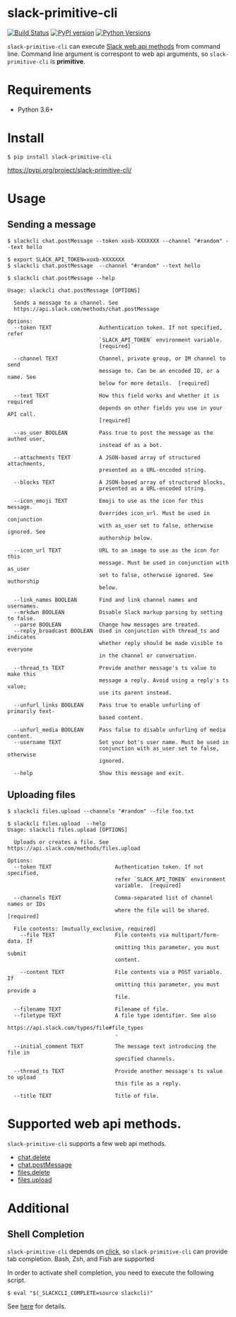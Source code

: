 # slack-primitive-cli
[![Build Status](https://travis-ci.org/yuji38kwmt/slack-primitive-cli.svg?branch=master)](https://travis-ci.org/yuji38kwmt/slack-primitive-cli)
[![PyPI version](https://badge.fury.io/py/slack-primitive-cli.svg)](https://badge.fury.io/py/slack-primitive-cli)
[![Python Versions](https://img.shields.io/pypi/pyversions/slack-primitive-cli.svg)](https://pypi.org/project/slack-primitive-cli/)

`slack-primitive-cli` can execute [Slack web api methods](https://api.slack.com/methods) from command line.
Command line argument is correspont to web api arguments, so `slack-primitive-cli` is **primitive**.


# Requirements
* Python 3.6+

# Install

```
$ pip install slack-primitive-cli
```

https://pypi.org/project/slack-primitive-cli/


# Usage

## Sending a message

```
$ slackcli chat.postMessage --token xoxb-XXXXXXX --channel "#random" --text hello

$ export SLACK_API_TOKEN=xoxb-XXXXXXX
$ slackcli chat.postMessage  --channel "#random" --text hello
```


```
$ slackcli chat.postMessage --help

Usage: slackcli chat.postMessage [OPTIONS]

  Sends a message to a channel. See
  https://api.slack.com/methods/chat.postMessage

Options:
  --token TEXT               Authentication token. If not specified, refer
                             `SLACK_API_TOKEN` environment variable.
                             [required]

  --channel TEXT             Channel, private group, or IM channel to send
                             message to. Can be an encoded ID, or a name. See
                             below for more details.  [required]

  --text TEXT                How this field works and whether it is required
                             depends on other fields you use in your API call.
                             [required]

  --as_user BOOLEAN          Pass true to post the message as the authed user,
                             instead of as a bot.

  --attachments TEXT         A JSON-based array of structured attachments,
                             presented as a URL-encoded string.

  --blocks TEXT              A JSON-based array of structured blocks,
                             presented as a URL-encoded string.

  --icon_emoji TEXT          Emoji to use as the icon for this message.
                             Overrides icon_url. Must be used in conjunction
                             with as_user set to false, otherwise ignored. See
                             authorship below.

  --icon_url TEXT            URL to an image to use as the icon for this
                             message. Must be used in conjunction with as_user
                             set to false, otherwise ignored. See authorship
                             below.

  --link_names BOOLEAN       Find and link channel names and usernames.
  --mrkdwn BOOLEAN           Disable Slack markup parsing by setting to false.
  --parse BOOLEAN            Change how messages are treated.
  --reply_broadcast BOOLEAN  Used in conjunction with thread_ts and indicates
                             whether reply should be made visible to everyone
                             in the channel or conversation.

  --thread_ts TEXT           Provide another message's ts value to make this
                             message a reply. Avoid using a reply's ts value;
                             use its parent instead.

  --unfurl_links BOOLEAN     Pass true to enable unfurling of primarily text-
                             based content.

  --unfurl_media BOOLEAN     Pass false to disable unfurling of media content.
  --username TEXT            Set your bot's user name. Must be used in
                             conjunction with as_user set to false, otherwise
                             ignored.

  --help                     Show this message and exit.

```
## Uploading files

```
$ slackcli files.upload --channels "#random" --file foo.txt
```

```
$ slackcli files.upload  --help
Usage: slackcli files.upload [OPTIONS]

  Uploads or creates a file. See https://api.slack.com/methods/files.upload

Options:
  --token TEXT                    Authentication token. If not specified,
                                  refer `SLACK_API_TOKEN` environment
                                  variable.  [required]

  --channels TEXT                 Comma-separated list of channel names or IDs
                                  where the file will be shared.  [required]

  File contents: [mutually_exclusive, required]
    --file TEXT                   File contents via multipart/form-data. If
                                  omitting this parameter, you must submit
                                  content.

    --content TEXT                File contents via a POST variable. If
                                  omitting this parameter, you must provide a
                                  file.

  --filename TEXT                 Filename of file.
  --filetype TEXT                 A file type identifier. See also
                                  https://api.slack.com/types/file#file_types
                                  .

  --initial_comment TEXT          The message text introducing the file in
                                  specified channels.

  --thread_ts TEXT                Provide another message's ts value to upload
                                  this file as a reply.

  --title TEXT                    Title of file.

```

# Supported web api methods.
`slack-primitive-cli` supports a few web api methods.

* [chat.delete](https://api.slack.com/methods/chat.delete)
* [chat.postMessage](https://api.slack.com/methods/chat.postMessage)
* [files.delete](https://api.slack.com/methods/files.delete)
* [files.upload](https://api.slack.com/methods/files.upload)

# Additional

## Shell Completion
`slack-primitive-cli` depends on [click](https://click.palletsprojects.com/en/7.x/), so `slack-primitive-cli` can provide tab completion.
Bash, Zsh, and Fish are supported

In order to activate shell completion, you need to execute the following script.

```
$ eval "$(_SLACKCLI_COMPLETE=source slackcli)"
```


See [here](https://click.palletsprojects.com/en/7.x/bashcomplete/) for details.

